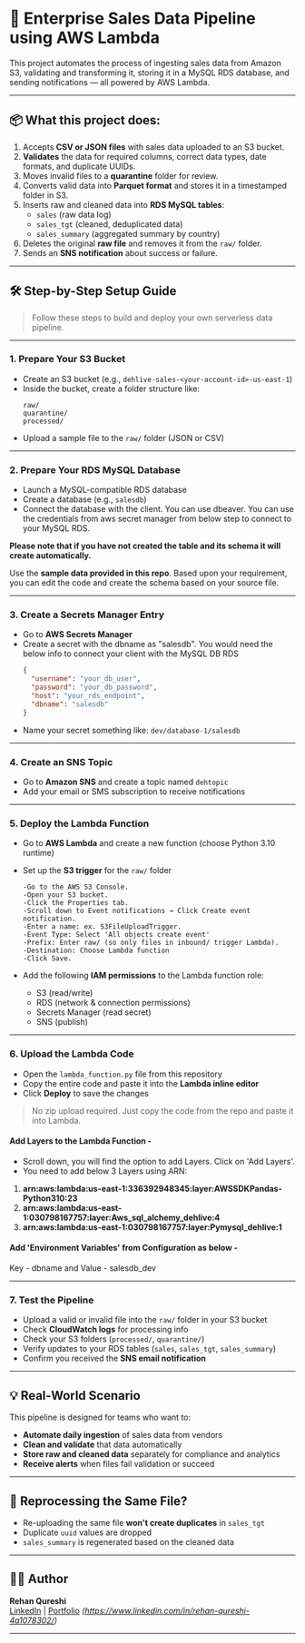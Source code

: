 # 🚀 Enterprise Sales Data Pipeline using AWS Lambda

This project automates the process of ingesting sales data from Amazon S3, validating and transforming it, storing it in a MySQL RDS database, and sending notifications — all powered by AWS Lambda.

---

## 📦 What this project does:

1. Accepts **CSV or JSON files** with sales data uploaded to an S3 bucket.
2. **Validates** the data for required columns, correct data types, date formats, and duplicate UUIDs.
3. Moves invalid files to a **quarantine** folder for review.
4. Converts valid data into **Parquet format** and stores it in a timestamped folder in S3.
5. Inserts raw and cleaned data into **RDS MySQL tables**:
   - `sales` (raw data log)
   - `sales_tgt` (cleaned, deduplicated data)
   - `sales_summary` (aggregated summary by country)
6. Deletes the original **raw file** and removes it from the `raw/` folder.
7. Sends an **SNS notification** about success or failure.

---

## 🛠️ Step-by-Step Setup Guide

> Follow these steps to build and deploy your own serverless data pipeline.

---

### 1. Prepare Your S3 Bucket

- Create an S3 bucket (e.g., `dehlive-sales-<your-account-id>-us-east-1`)
- Inside the bucket, create a folder structure like:
  ```
  raw/
  quarantine/
  processed/
  ```
- Upload a sample file to the `raw/` folder (JSON or CSV)

---

### 2. Prepare Your RDS MySQL Database

- Launch a MySQL-compatible RDS database
- Create a database (e.g., `salesdb`)
- Connect the database with the client. You can use dbeaver. You can use the credentials from aws secret manager from below step to connect to your MySQL RDS.

**Please note that if you have not created the table and its schema it will create automatically.**

Use the **sample data provided in this repo**. Based upon your requirement, you can edit the code and create the schema based on your source file.

---

### 3. Create a Secrets Manager Entry

- Go to **AWS Secrets Manager**
- Create a secret with the dbname as "salesdb". You would need the below info to connect your client with the MySQL DB RDS
  ```json
  {
    "username": "your_db_user",
    "password": "your_db_password",
    "host": "your_rds_endpoint",
    "dbname": "salesdb"
  }
  ```
- Name your secret something like: `dev/database-1/salesdb`

---

### 4. Create an SNS Topic

- Go to **Amazon SNS** and create a topic named `dehtopic`
- Add your email or SMS subscription to receive notifications

---

### 5. Deploy the Lambda Function

- Go to **AWS Lambda** and create a new function (choose Python 3.10 runtime)
- Set up the **S3 trigger** for the `raw/` folder
   
      -Go to the AWS S3 Console.
      -Open your S3 bucket.
      -Click the Properties tab.
      -Scroll down to Event notifications → Click Create event notification.
      -Enter a name: ex. S3FileUploadTrigger.
      -Event Type: Select 'All objects create event'
      -Prefix: Enter raw/ (so only files in inbound/ trigger Lambda).
      -Destination: Choose Lambda function
      -Click Save.

- Add the following **IAM permissions** to the Lambda function role:
  - S3 (read/write)
  - RDS (network & connection permissions)
  - Secrets Manager (read secret)
  - SNS (publish)

---

### 6. Upload the Lambda Code

- Open the `lambda_function.py` file from this repository
- Copy the entire code and paste it into the **Lambda inline editor**
- Click **Deploy** to save the changes

> No zip upload required. Just copy the code from the repo and paste it into Lambda.

#### Add Layers to the Lambda Function -
- Scroll down, you will find the option to add Layers. Click on 'Add Layers'.
- You need to add below 3 Layers using ARN:
  
 1. **arn:aws:lambda:us-east-1:336392948345:layer:AWSSDKPandas-Python310:23**
 2. **arn:aws:lambda:us-east-1:030798167757:layer:Aws_sql_alchemy_dehlive:4**
 3. **arn:aws:lambda:us-east-1:030798167757:layer:Pymysql_dehlive:1**

#### Add 'Environment Variables' from Configuration as below -
Key - dbname and Value - salesdb_dev

---

### 7. Test the Pipeline

- Upload a valid or invalid file into the `raw/` folder in your S3 bucket
- Check **CloudWatch logs** for processing info
- Check your S3 folders (`processed/`, `quarantine/`)
- Verify updates to your RDS tables (`sales`, `sales_tgt`, `sales_summary`)
- Confirm you received the **SNS email notification**

---

## 💡 Real-World Scenario

This pipeline is designed for teams who want to:

- **Automate daily ingestion** of sales data from vendors
- **Clean and validate** that data automatically
- **Store raw and cleaned data** separately for compliance and analytics
- **Receive alerts** when files fail validation or succeed

---

## 🔄 Reprocessing the Same File?

- Re-uploading the same file **won't create duplicates** in `sales_tgt`
- Duplicate `uuid` values are dropped
- `sales_summary` is regenerated based on the cleaned data

---

## 👨‍💻 Author

**Rehan Qureshi**  
[LinkedIn](#) | [Portfolio](#) *(https://www.linkedin.com/in/rehan-qureshi-4a1078302/)*

---
